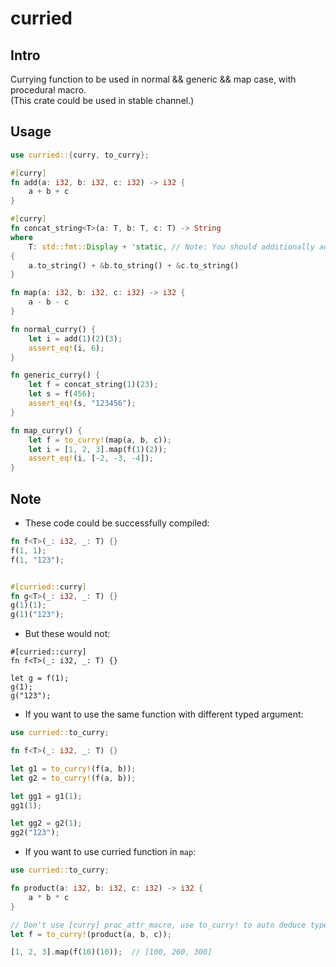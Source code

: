 # curried

## Intro

Currying function to be used in normal && generic && map case, with procedural macro.  
(This crate could be used in stable channel.)

## Usage

```rust
use curried::{curry, to_curry};

#[curry]
fn add(a: i32, b: i32, c: i32) -> i32 {
    a + b + c
}

#[curry]
fn concat_string<T>(a: T, b: T, c: T) -> String
where
    T: std::fmt::Display + 'static, // Note: You should additionally add 'static
{
    a.to_string() + &b.to_string() + &c.to_string()
}

fn map(a: i32, b: i32, c: i32) -> i32 {
    a - b - c
}

fn normal_curry() {
    let i = add(1)(2)(3);
    assert_eq!(i, 6);
}

fn generic_curry() {
    let f = concat_string(1)(23);
    let s = f(456);
    assert_eq!(s, "123456");
}

fn map_curry() {
    let f = to_curry!(map(a, b, c));
    let i = [1, 2, 3].map(f(1)(2));
    assert_eq!(i, [-2, -3, -4]);
}
```

## Note

- These code could be successfully compiled:

```rust
fn f<T>(_: i32, _: T) {}
f(1, 1);
f(1, "123");


#[curried::curry]
fn g<T>(_: i32, _: T) {}
g(1)(1);
g(1)("123");
```

- But these would not:

```compile_failed
#[curried::curry]
fn f<T>(_: i32, _: T) {}

let g = f(1);
g(1);
g("123");
```

- If you want to use the same function with different typed argument:

```rust
use curried::to_curry;

fn f<T>(_: i32, _: T) {}

let g1 = to_curry!(f(a, b));
let g2 = to_curry!(f(a, b));

let gg1 = g1(1);
gg1(1);

let gg2 = g2(1);
gg2("123");
```

- If you want to use curried function in `map`:

```rust
use curried::to_curry;

fn product(a: i32, b: i32, c: i32) -> i32 {
    a * b * c
}

// Don't use [curry] proc_attr_macro, use to_curry! to auto deduce type for closure type
let f = to_curry!(product(a, b, c));  

[1, 2, 3].map(f(10)(10));  // [100, 200, 300]
```
